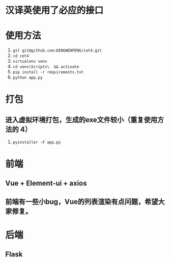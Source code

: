 # 汉译英使用了必应的接口

# 使用方法

1. `git git@github.com:DENGWENPENG/cet4.git`
2. `cd cet4 `
3. `virtualenv venv `
4. `cd venv\Scripts\  && activate`
5. `pip install -r requirements.txt `
6. `python app.py `


# 打包
## 进入虚拟环境打包，生成的exe文件较小（重复使用方法的 4）
1. `pyinstaller -F app.py `    


# 前端

## Vue + Element-ui + axios
## 前端有一些小bug，Vue的列表渲染有点问题，希望大家修复。

# 后端

## Flask
